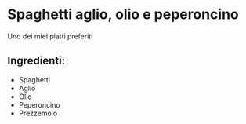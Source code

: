 # Spaghetti  aglio, olio e peperoncino
Uno dei miei piatti preferiti
## Ingredienti: 
* Spaghetti
* Aglio
* Olio
* Peperoncino 
* Prezzemolo